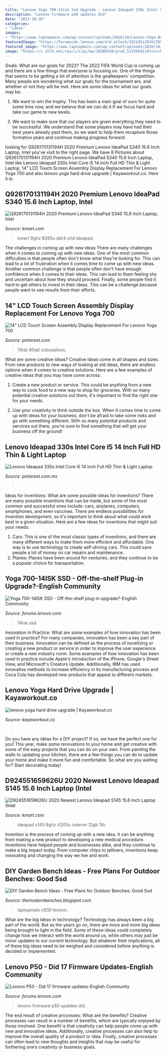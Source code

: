 ```yaml
---
title: "Lenovo Yoga 700-14isk Ssd Upgrade : Lenovo Ideapad 330s Intel Core I5 14 Inch Full Hd Thin &amp; Light Laptop"
description: "Lenovo firmware p50 updates did"
date: "2023-10-30"
categories:
- "ideas"
images:
- "https://www.laptopmain.com/wp-content/uploads/2018/10/Lenovo-Yoga-Book-C930-Review-16.jpg"
featuredImage: "https://forumscdn.lenovo.com/old_attach/155145i2D3917D5D453CBC2.jpg"
featured_image: "https://www.laptopmain.com/wp-content/uploads/2018/10/Lenovo-Yoga-Book-C930-Review-16.jpg"
image: "https://c.shld.net/rpx/i/s/pi/mp/10386550/prod_5125954114?src=https:%2F%2Fimages-na.ssl-images-amazon.com%2Fimages%2FI%2F51Ba5AYVaXL._AC_SL1000_.jpg&amp;d=d11f9b8b2b89c11549dc7575d03d7ed55c81eefa&amp;hei=333&amp;wid=333&amp;op_sharpen=1"
---
```



Goals: What are our goals for 2022?
The 2022 FIFA World Cup is coming up and there are a few things that everyone is focusing on. One of the things that seems to be getting a lot of attention is the goalkeepers’ competition. Many people are wondering what our goals for the tournament are, and whether or not they will be met. Here are some ideas for what our goals may be: 
1) We want to win the trophy. This has been a main goal of ours for quite some time now, and we believe that we can do it if we focus hard and take our game to new levels. 

2) We want to make sure that our players are given everything they need to be successful. We understand that some players may have had their best years already past them, so we want to help them recapture those formative years and continue making progress forward.

	

		
looking for Q926170131194H 2020 Premium Lenovo IdeaPad S340 15.6 Inch Laptop, Intel you've visit to the right page. We have 8 Pictures about Q926170131194H 2020 Premium Lenovo IdeaPad S340 15.6 Inch Laptop, Intel like Lenovo Ideapad 330s Intel Core i5 14 inch Full HD Thin &amp; Light Laptop, 14&quot; LCD Touch Screen Assembly Display Replacement For Lenovo Yoga 700 and also lenovo yoga hard drive upgrade | Kayaworkout.co. Here it is:
		
    
## Q926170131194H 2020 Premium Lenovo IdeaPad S340 15.6 Inch Laptop, Intel

<img loading=lazy src="https://c.shld.net/rpx/i/s/pi/mp/10386550/prod_5128171214?src=https:%2F%2Fimages-na.ssl-images-amazon.com%2Fimages%2FI%2F61oOy8IjISL._AC_SL1000_.jpg&amp;d=fd4696b5de3b8db60a203084962d9e9c115b4840&amp;hei=333&amp;wid=333&amp;op_sharpen=1" onerror="this.onerror=null;this.src='https://tse4.mm.bing.net/th?id=OIP.3qLPBVLiKa66H-TRmSS_8gAAAA&amp;pid=15.1';" alt="Q926170131194H 2020 Premium Lenovo IdeaPad S340 15.6 Inch Laptop, Intel">

_Source: kmart.com_

>kmart 9ghz 8265u ddr4 uhd ideapad. 

	

The challenges in coming up with new ideas
There are many challenges when it comes to coming up with new ideas. One of the most common difficulties is that people often don't know what they're looking for. This can lead to a lot of frustration when it comes time to come up with new ideas. Another common challenge is that people often don't have enough confidence when it comes to their ideas. This can lead to them feeling shy and uncertain about how they should proceed. Finally, some people find it hard to get others to invest in their ideas. This can be a challenge because people want to see results from their efforts.

    
## 14&quot; LCD Touch Screen Assembly Display Replacement For Lenovo Yoga 700

<img loading=lazy src="https://i.pinimg.com/736x/42/7d/8a/427d8a1d7b4fa584b6f5905fb687160e.jpg" onerror="this.onerror=null;this.src='https://tse4.mm.bing.net/th?id=OIP.wCqeqKSCSXf67ShwB8cU4wHaHa&amp;pid=15.1';" alt="14&quot; LCD Touch Screen Assembly Display Replacement For Lenovo Yoga 700">

_Source: pinterest.com_

>14isk 80qd colossalous. 

	

What are some creative ideas?
Creative ideas come in all shapes and sizes. From new products to new ways of looking at old ideas, there are endless options when it comes to creative solutions. Here are a few examples of creative ideas that you may have come across: 
1. Create a new product or service. This could be anything from a new way to cook food to a new way to shop for groceries. With so many potential creative solutions out there, it's important to find the right one for your needs. 

2. Use your creativity to think outside the box. When it comes time to come up with ideas for your business, don't be afraid to take some risks and go with something different. With so many potential products and services out there, you're sure to find something that will get your business off the ground! 


    
## Lenovo Ideapad 330s Intel Core I5 14 Inch Full HD Thin &amp; Light Laptop

<img loading=lazy src="https://i.pinimg.com/736x/4f/99/3b/4f993b92deed21fad3a0a15a9a2ba248.jpg" onerror="this.onerror=null;this.src='https://tse4.mm.bing.net/th?id=OIP.tWNJX7wKQ9ZLRD9f2d3xHgHaHU&amp;pid=15.1';" alt="Lenovo Ideapad 330s Intel Core i5 14 inch Full HD Thin &amp; Light Laptop">

_Source: pinterest.com.mx_

>. 

	

Ideas for inventions: What are some possible ideas for inventions?
There are many possible inventions that can be made, but some of the most common and successful ones include: cars, airplanes, computers, smartphones, and even vaccines. There are endless possibilities for invention development, so it's important to think about what could work best in a given situation. Here are a few ideas for inventions that might suit your needs: 
1. Cars: This is one of the most classic types of inventions, and there are many different ways to make them more efficient and affordable. One way is to use technology to create self-driving cars. This could save people a lot of money on car repairs and maintenance. 
2. Planes: Planes have been around for centuries, and they continue to be a popular choice for transportation.

    
## Yoga 700-14ISK SSD - Off-the-shelf Plug-in Upgrade?-English Community

<img loading=lazy src="https://forumscdn.lenovo.com/old_attach/155145i2D3917D5D453CBC2.jpg" onerror="this.onerror=null;this.src='https://tse2.mm.bing.net/th?id=OIP.tKsolB3_0adrp1z-tqvaKQHaEK&amp;pid=15.1';" alt="Yoga 700-14ISK SSD - Off-the-shelf plug-in upgrade?-English Community">

_Source: forums.lenovo.com_

>14isk ssd. 

	

Innovation in Practice: What are some examples of how innovation has been used in practice?
For many companies, innovation has been a key part of their business. Innovation can be defined as the process of novelizing or creating a new product or service in order to improve the user experience or create a new industry norm. 
Some examples of how innovation has been used in practice include Apple's introduction of the iPhone, Google's Street View, and Microsoft's Creators Update. Additionally, IBM has used innovative methods to increase efficiency in its manufacturing process and Coca Cola has developed new products that appeal to different markets.

    
## Lenovo Yoga Hard Drive Upgrade | Kayaworkout.co

<img loading=lazy src="https://www.myfixguide.com/manual/wp-content/uploads/2014/05/Lenovo-IdeaPad-Yoga-2-Pro-Disassembly-17.jpg" onerror="this.onerror=null;this.src='https://tse4.mm.bing.net/th?id=OIP.krjHHgb1iGt5WZl2tE7aWQHaE8&amp;pid=15.1';" alt="lenovo yoga hard drive upgrade | Kayaworkout.co">

_Source: kayaworkout.co_

>. 

	

Do you have any ideas for a DIY project? If so, we have the perfect one for you! This year, make some renovations to your home and get creative with some of the easy projects that you can do on your own. From painting the walls to updating your kitchen, there are a few things you can do to update your home and make it more fun and comfortable. So what are you waiting for? Start decorating today!

    
## D924551659626U 2020 Newest Lenovo Ideapad S145 15.6 Inch Laptop (Intel

<img loading=lazy src="https://c.shld.net/rpx/i/s/pi/mp/10386550/prod_5125954114?src=https:%2F%2Fimages-na.ssl-images-amazon.com%2Fimages%2FI%2F51Ba5AYVaXL._AC_SL1000_.jpg&amp;d=d11f9b8b2b89c11549dc7575d03d7ed55c81eefa&amp;hei=333&amp;wid=333&amp;op_sharpen=1" onerror="this.onerror=null;this.src='https://tse2.mm.bing.net/th?id=OIP.Jde7WMTGzImyasaIJ1LfbgAAAA&amp;pid=15.1';" alt="D924551659626U 2020 Newest Lenovo Ideapad S145 15.6 Inch Laptop (Intel">

_Source: kmart.com_

>ideapad s145 8ghz 4205u celeron 12gb 1tb. 

	

Invention is the process of coming up with a new idea. It can be anything from making a new product to developing a new medical procedure. Inventions have helped people and businesses alike, and they continue to make a big impact today. From computer chips to jetliners, inventions keep innovating and changing the way we live and work.

    
## DIY Garden Bench Ideas - Free Plans For Outdoor Benches: Good Ssd

<img loading=lazy src="https://www.laptopmain.com/wp-content/uploads/2018/10/Lenovo-Yoga-Book-C930-Review-16.jpg" onerror="this.onerror=null;this.src='https://tse1.mm.bing.net/th?id=OIP.W6TQoei04UgQ7lfIPNx7-AHaDd&amp;pid=15.1';" alt="DIY Garden Bench Ideas - Free Plans for Outdoor Benches: Good Ssd">

_Source: themodernbenches.blogspot.com_

>laptopmain c930 lenovo. 

	

What are the big ideas in technology?
Technology has always been a big part of the world. But as the years go on, there are more and more big ideas being brought to light in the field. Some of these ideas could completely change how we interact with the world around us, while others may just be minor updates to our current technology. But whatever their implications, all of these big ideas need to be weighed and considered before anything is decided or implemented.

    
## Lenovo P50 - Did 17 Firmware Updates-English Community

<img loading=lazy src="https://forumscdn.lenovo.com/old_attach/131756iD955811A165CEBD3.png" onerror="this.onerror=null;this.src='https://tse1.mm.bing.net/th?id=OIP.nFBuGh5A2enhb1cuL66-PwHaD7&amp;pid=15.1';" alt="Lenovo P50 - Did 17 firmware updates-English Community">

_Source: forums.lenovo.com_

>lenovo firmware p50 updates did. 

	

The end result of creative processes: What are the benefits?
Creative processes can result in a number of benefits, which are typically enjoyed by those involved. One benefit is that creativity can help people come up with new and innovative ideas. Additionally, creative processes can also help to improve the overall quality of a product or idea. Finally, creative processes can often lead to new thoughts and insights that may be useful for furthering one’s creativity or business goals.

